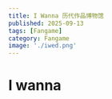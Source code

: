 ```yaml
---
title: I Wanna 历代作品博物馆
published: 2025-09-13
tags: [Fangame]
category: Fangame
image: './iwed.png'
---
```


# I wanna